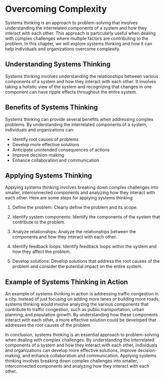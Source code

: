 Overcoming Complexity
==================================================

Systems thinking is an approach to problem-solving that involves understanding the interrelated components of a system and how they interact with each other. This approach is particularly useful when dealing with complex challenges where multiple factors are contributing to the problem. In this chapter, we will explore systems thinking and how it can help individuals and organizations overcome complexity.

Understanding Systems Thinking
------------------------------

Systems thinking involves understanding the relationships between various components of a system and how they interact with each other. It involves taking a holistic view of the system and recognizing that changes in one component can have ripple effects throughout the entire system.

Benefits of Systems Thinking
----------------------------

Systems thinking can provide several benefits when addressing complex problems. By understanding the interrelated components of a system, individuals and organizations can:

* Identify root causes of problems
* Develop more effective solutions
* Anticipate unintended consequences of actions
* Improve decision-making
* Enhance collaboration and communication

Applying Systems Thinking
-------------------------

Applying systems thinking involves breaking down complex challenges into smaller, interconnected components and analyzing how they interact with each other. Here are some steps for applying systems thinking:

1. Define the problem: Clearly define the problem and its scope.

2. Identify system components: Identify the components of the system that contribute to the problem.

3. Analyze relationships: Analyze the relationships between the components and how they interact with each other.

4. Identify feedback loops: Identify feedback loops within the system and how they affect the problem.

5. Develop solutions: Develop solutions that address the root causes of the problem and consider the potential impact on the entire system.

Example of Systems Thinking in Action
-------------------------------------

An example of systems thinking in action is addressing traffic congestion in a city. Instead of just focusing on adding more lanes or building more roads, systems thinking would involve analyzing the various components that contribute to traffic congestion, such as public transportation, urban planning, and population growth. By understanding how these components interact with each other, a more effective solution could be developed that addresses the root causes of the problem.

In conclusion, systems thinking is an essential approach to problem-solving when dealing with complex challenges. By understanding the interrelated components of a system and how they interact with each other, individuals and organizations can develop more effective solutions, improve decision-making, and enhance collaboration and communication. Applying systems thinking involves breaking down complex challenges into smaller, interconnected components and analyzing how they interact with each other.
